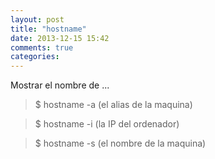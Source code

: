 ```yaml
---
layout: post
title: "hostname"
date: 2013-12-15 15:42
comments: true
categories: 
---
```

Mostrar el nombre de ...

>$ hostname -a (el alias de la maquina)

>$ hostname -i (la IP del ordenador)

>$ hostname -s (el nombre de la maquina)

